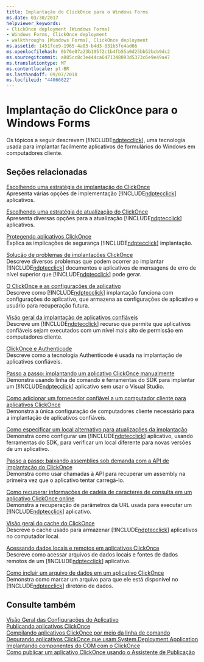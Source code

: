 ```yaml
---
title: Implantação do ClickOnce para o Windows Forms
ms.date: 03/30/2017
helpviewer_keywords:
- ClickOnce deployment [Windows Forms]
- Windows Forms, ClickOnce deployment
- walkthroughs [Windows Forms], ClickOnce deployment
ms.assetid: 1451fce9-1965-4a03-b4d3-831b5fe4ad66
ms.openlocfilehash: 0b76e07a23b105f2c1b4fb55a0d25bb52bcb9dc2
ms.sourcegitcommit: a885cc8c3e444ca6471348893d5373c6e9e49a47
ms.translationtype: MT
ms.contentlocale: pt-BR
ms.lasthandoff: 09/07/2018
ms.locfileid: "44066822"
---
```

# <a name="clickonce-deployment-for-windows-forms"></a>Implantação do ClickOnce para o Windows Forms
Os tópicos a seguir descrevem [!INCLUDE[ndptecclick](../../../includes/ndptecclick-md.md)], uma tecnologia usada para implantar facilmente aplicativos de formulários do Windows em computadores cliente.  
  
## <a name="related-sections"></a>Seções relacionadas  
 [Escolhendo uma estratégia de implantação do ClickOnce](/visualstudio/deployment/choosing-a-clickonce-deployment-strategy)  
 Apresenta várias opções de implementação [!INCLUDE[ndptecclick](../../../includes/ndptecclick-md.md)] aplicativos.  
  
 [Escolhendo uma estratégia de atualização do ClickOnce](/visualstudio/deployment/choosing-a-clickonce-update-strategy)  
 Apresenta diversas opções para a atualização [!INCLUDE[ndptecclick](../../../includes/ndptecclick-md.md)] aplicativos.  
  
 [Protegendo aplicativos ClickOnce](/visualstudio/deployment/securing-clickonce-applications)  
 Explica as implicações de segurança [!INCLUDE[ndptecclick](../../../includes/ndptecclick-md.md)] implantação.  
  
 [Solução de problemas de implantações ClickOnce](/visualstudio/deployment/troubleshooting-clickonce-deployments)  
 Descreve diversos problemas que podem ocorrer ao implantar [!INCLUDE[ndptecclick](../../../includes/ndptecclick-md.md)] documentos e aplicativos de mensagens de erro de nível superior que [!INCLUDE[ndptecclick](../../../includes/ndptecclick-md.md)] pode gerar.  
  
 [O ClickOnce e as configurações de aplicativo](/visualstudio/deployment/clickonce-and-application-settings)  
 Descreve como [!INCLUDE[ndptecclick](../../../includes/ndptecclick-md.md)] implantação funciona com configurações do aplicativo, que armazena as configurações de aplicativo e usuário para recuperação futura.  
  
 [Visão geral da implantação de aplicativos confiáveis](/visualstudio/deployment/trusted-application-deployment-overview)  
 Descreve um [!INCLUDE[ndptecclick](../../../includes/ndptecclick-md.md)] recurso que permite que aplicativos confiáveis sejam executados com um nível mais alto de permissão em computadores cliente.  
  
 [ClickOnce e Authenticode](/visualstudio/deployment/clickonce-and-authenticode)  
 Descreve como a tecnologia Authenticode é usada na implantação de aplicativos confiáveis.  
  
 [Passo a passo: implantando um aplicativo ClickOnce manualmente](/visualstudio/deployment/walkthrough-manually-deploying-a-clickonce-application)  
 Demonstra usando linha de comando e ferramentas do SDK para implantar um [!INCLUDE[ndptecclick](../../../includes/ndptecclick-md.md)] aplicativo sem usar o Visual Studio.  
  
 [Como adicionar um fornecedor confiável a um computador cliente para aplicativos ClickOnce](/visualstudio/deployment/how-to-add-a-trusted-publisher-to-a-client-computer-for-clickonce-applications)  
 Demonstra a única configuração de computadores cliente necessário para a implantação de aplicativos confiáveis.  
  
 [Como especificar um local alternativo para atualizações da implantação](/visualstudio/deployment/how-to-specify-an-alternate-location-for-deployment-updates)  
 Demonstra como configurar um [!INCLUDE[ndptecclick](../../../includes/ndptecclick-md.md)] aplicativo, usando ferramentas do SDK, para verificar um local diferente para novas versões de um aplicativo.  
  
 [Passo a passo: baixando assemblies sob demanda com a API de implantação do ClickOnce](/visualstudio/deployment/walkthrough-downloading-assemblies-on-demand-with-the-clickonce-deployment-api)  
 Demonstra como usar chamadas à API para recuperar um assembly na primeira vez que o aplicativo tentar carregá-lo.  
  
 [Como recuperar informações de cadeia de caracteres de consulta em um aplicativo ClickOnce online](/visualstudio/deployment/how-to-retrieve-query-string-information-in-an-online-clickonce-application)  
 Demonstra a recuperação de parâmetros da URL usada para executar um [!INCLUDE[ndptecclick](../../../includes/ndptecclick-md.md)] aplicativo.  
  
 [Visão geral do cache do ClickOnce](/visualstudio/deployment/clickonce-cache-overview)  
 Descreve o cache usado para armazenar [!INCLUDE[ndptecclick](../../../includes/ndptecclick-md.md)] aplicativos no computador local.  
  
 [Acessando dados locais e remotos em aplicativos ClickOnce](/visualstudio/deployment/accessing-local-and-remote-data-in-clickonce-applications)  
 Descreve como acessar arquivos de dados locais e fontes de dados remotos de um [!INCLUDE[ndptecclick](../../../includes/ndptecclick-md.md)] aplicativo.  
  
 [Como incluir um arquivo de dados em um aplicativo ClickOnce](/visualstudio/deployment/how-to-include-a-data-file-in-a-clickonce-application)  
 Demonstra como marcar um arquivo para que ele está disponível no [!INCLUDE[ndptecclick](../../../includes/ndptecclick-md.md)] diretório de dados.  
  
## <a name="see-also"></a>Consulte também  
 [Visão Geral das Configurações do Aplicativo](../../../docs/framework/winforms/advanced/application-settings-overview.md)  
 [Publicando aplicativos ClickOnce](/visualstudio/deployment/publishing-clickonce-applications)  
 [Compilando aplicativos ClickOnce por meio da linha de comando](/visualstudio/deployment/building-clickonce-applications-from-the-command-line)  
 [Depurando aplicativos ClickOnce que usam System.Deployment.Application](https://msdn.microsoft.com/library/86f31948-2ca8-47c0-8e8b-c2b817bbf79f)  
 [Implantando componentes do COM com o ClickOnce](/visualstudio/deployment/deploying-com-components-with-clickonce)  
 [Como publicar um aplicativo ClickOnce usando o Assistente de Publicação](/visualstudio/deployment/how-to-publish-a-clickonce-application-using-the-publish-wizard)
